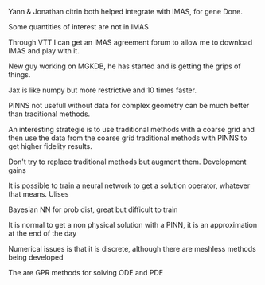 Yann & Jonathan citrin both helped integrate with IMAS, for gene Done.

Some quantities of interest are not in IMAS

Through VTT I can get an IMAS agreement forum to allow me to download IMAS and play with it.

New guy working on MGKDB, he has started and is getting the grips of things.



Jax is like numpy but more restrictive and 10 times faster.

PINNS
not usefull without data
for complex geometry can be much better than traditional methods. 

An interesting strategie is to use traditional methods with a coarse grid and then use the data from the coarse grid traditional methods with PINNS to get higher fidelity results. 

Don't try to replace traditional methods but augment them. Development gains

It is possible to train a neural network to get a solution operator, whatever that means. Ulises 

Bayesian NN for prob dist, great but difficult to train

It is normal to get a non physical solution with a PINN, it is an approximation at the end of the day

Numerical issues is that it is discrete, although there are meshless methods being developed

The are GPR methods for solving ODE and PDE